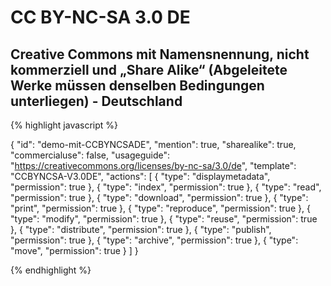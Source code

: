 # CC BY-NC-SA 3.0 DE
## Creative Commons mit Namensnennung, nicht kommerziell und „Share Alike“ (Abgeleitete Werke müssen denselben Bedingungen unterliegen) - Deutschland


{% highlight javascript %}

{
  "id": "demo-mit-CCBYNCSADE",
  "mention": true,
  "sharealike": true,
  "commercialuse": false,
  "usageguide": "https://creativecommons.org/licenses/by-nc-sa/3.0/de",
  "template": "CCBYNCSA-V3.0DE",
  "actions": [
    {
      "type": "displaymetadata",
      "permission": true
    },
    {
      "type": "index",
      "permission": true
    },
    {
      "type": "read",
      "permission": true
    },
    {
      "type": "download",
      "permission": true
    },
    {
      "type": "print",
      "permission": true
    },
    {
      "type": "reproduce",
      "permission": true
    },
    {
      "type": "modify",
      "permission": true
    },
    {
      "type": "reuse",
      "permission": true
    },
    {
      "type": "distribute",
      "permission": true
    },
    {
      "type": "publish",
      "permission": true
    },
    {
      "type": "archive",
      "permission": true
    },
    {
      "type": "move",
      "permission": true
    }
  ]
}

{% endhighlight %}